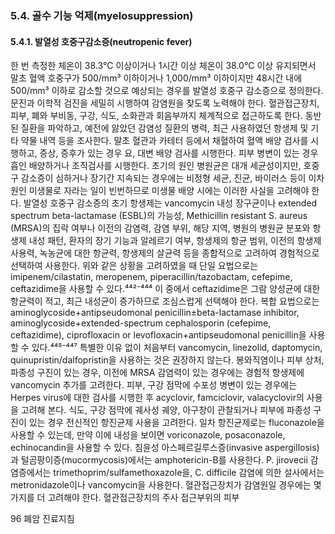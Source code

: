 ### 5.4. 골수 기능 억제(myelosuppression)
#### 5.4.1. 발열성 호중구감소증(neutropenic fever)

한 번 측정한 체온이 38.3°C 이상이거나 1시간 이상 체온이 38.0°C 이상 유지되면서 말초 혈액 호중구가 500/mm³ 이하이거나 1,000/mm³ 이하이지만 48시간 내에 500/mm³ 이하로 감소할 것으로 예상되는 경우를 발열성 호중구 감소증으로 정의한다. 문진과 이학적 검진을 세밀히 시행하여 감염원을 찾도록 노력해야 한다. 혈관접근장치, 피부, 폐와 부비동, 구강, 식도, 소화관과 회음부까지 체계적으로 접근하도록 한다. 동반된 질환을 파악하고, 예전에 앓았던 감염성 질환의 병력, 최근 사용하였던 항생제 및 기타 약물 내역 등을 조사한다. 말초 혈관과 카테터 등에서 채혈하여 혈액 배양 검사를 시행하고, 증상, 증후가 있는 경우 요, 대변 배양 검사를 시행한다. 피부 병변이 있는 경우 흡인 배양하거나 조직검사를 시행한다. 초기의 원인 병원균은 대개 세균성이지만, 호중구 감소증이 심하거나 장기간 지속되는 경우에는 비정형 세균, 진균, 바이러스 등이 이차 원인 미생물로 자라는 일이 빈번하므로 미생물 배양 시에는 이러한 사실을 고려해야 한다.
발열성 호중구 감소증의 초기 항생제는 vancomycin 내성 장구균이나 extended spectrum beta-lactamase (ESBL)의 가능성, Methicillin resistant S. aureus (MRSA)의 집락 여부나 이전의 감염력, 감염 부위, 해당 지역, 병원의 병원균 분포와 항생제 내성 패턴, 환자의 장기 기능과 알레르기 여부, 항생제의 항균 범위, 이전의 항생제 사용력, 녹농균에 대한 항균력, 항생제의 살균력 등을 종합적으로 고려하여 경험적으로 선택하여 사용한다. 위와 같은 상황을 고려하였을 때 단일 요법으로는 imipenem/cilastatin, meropenem, piperacillin/tazobactam, cefepime, ceftazidime을 사용할 수 있다.⁴⁴²⁻⁴⁴⁴ 이 중에서 ceftazidime은 그람 양성균에 대한 항균력이 적고, 최근 내성균이 증가하므로 조심스럽게 선택해야 한다. 복합 요법으로는 aminoglycoside+antipseudomonal penicillin±beta-lactamase inhibitor, aminoglycoside+extended-spectrum cephalosporin (cefepime, ceftazidime), ciprofloxacin or levofloxacin+antipseudomonal penicillin을 사용할 수 있다.⁴⁴⁵⁻⁴⁴⁷ 특별한 이유 없이 처음부터 vancomycin, linezolid, daptomycin, quinupristin/dalfopristin을 사용하는 것은 권장하지 않는다. 봉와직염이나 피부 상처, 파종성 구진이 있는 경우, 이전에 MRSA 감염력이 있는 경우에는 경험적 항생제에 vancomycin 추가를 고려한다. 피부, 구강 점막에 수포성 병변이 있는 경우에는 Herpes virus에 대한 검사를 시행한 후 acyclovir, famciclovir, valacyclovir의 사용을 고려해 본다. 식도, 구강 점막에 궤사성 궤양, 아구창이 관찰되거나 피부에 파종성 구진이 있는 경우 전신적인 항진균제 사용을 고려한다. 일차 항진균제로는 fluconazole을 사용할 수 있는데, 만약 이에 내성을 보이면 voriconazole, posaconazole, echinocandin을 사용할 수 있다. 침윤성 아스페르길루스증(invasive aspergillosis)과 털곰팡이증(mucormycosis)에서는 amphotericin-B를 사용한다. P. jirovecii 감염증에서는 trimethoprim/sulfamethoxazole을, C. difficile 감염에 의한 설사에서는 metronidazole이나 vancomycin을 사용한다.
혈관접근장치가 감염원일 경우에는 몇 가지를 더 고려해야 한다. 혈관접근장치의 주사 접근부위의 피부

<PAGE>96
폐암 진료지침